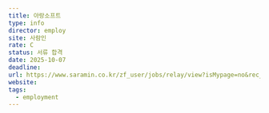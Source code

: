 ```yaml
---
title: 아랑소프트
type: info
director: employ
site: 사람인
rate: C
status: 서류 합격
date: 2025-10-07
deadline:
url: https://www.saramin.co.kr/zf_user/jobs/relay/view?isMypage=no&rec_idx=51929903&recommend_ids=eJxNz8ENQzEIA9BpegeDAz53kO6%2FRaPfKuT45NgidKVj8dNur3rTVRmJ4QqZbeKfLnhu%2BsMWO2PSpVZONxWxJs1w2ukqCGimyDKdx8u4rDbjRxTq6hIlDNGqHiYt%2Bkx17LWLEHCfYfD5fpsH%2FKQkAk%2F3C0syQAA%3D&view_type=search&searchword=%EB%B0%B1%EC%97%94%EB%93%9C&searchType=search&gz=1&t_ref_content=generic&t_ref=search&relayNonce=bccd056b07afc80b9b92&paid_fl=n&search_uuid=1a46aeb9-58b7-479b-ba6b-dba312d989b1&immediately_apply_layer_open=n#seq=0
website:
tags:
  - employment
---
```







